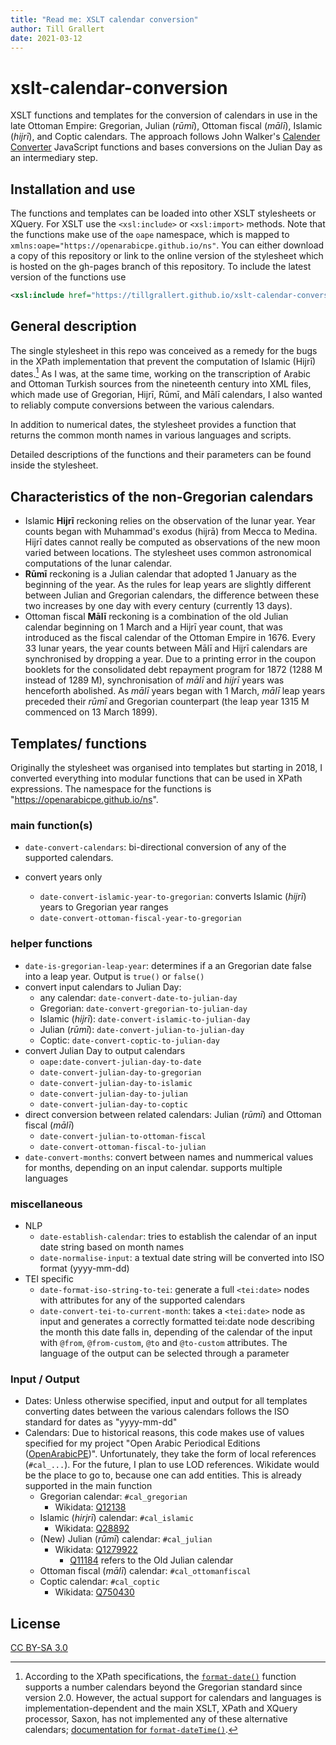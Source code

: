 ```yaml
---
title: "Read me: XSLT calendar conversion"
author: Till Grallert
date: 2021-03-12
---
```


# xslt-calendar-conversion

XSLT functions and templates for the conversion of calendars in use in the late Ottoman Empire: Gregorian, Julian (*rūmī*), Ottoman fiscal (*mālī*), Islamic (*hijrī*), and Coptic calendars. The approach follows John Walker's [Calender Converter](http://www.fourmilab.ch/documents/calendar/) JavaScript functions and bases conversions on the Julian Day as an intermediary step.

## Installation and use

The functions and templates can be loaded into other XSLT stylesheets or XQuery. For XSLT use the `<xsl:include>` or `<xsl:import>` methods. Note that the functions make use of the `oape` namespace, which is mapped to `xmlns:oape="https://openarabicpe.github.io/ns"`. You can either download a copy of this repository or link to the online version of the stylesheet which is hosted on the gh-pages branch of this repository. To include the latest version of the functions use

```xml
<xsl:include href="https://tillgrallert.github.io/xslt-calendar-conversion/functions/date-functions.xsl"/>
```

## General description

The single stylesheet in this repo was conceived as a remedy for the bugs in the XPath implementation that prevent the computation of Islamic (Hijrī) dates.[^1] As I was, at the same time, working on the transcription of Arabic and Ottoman Turkish sources from the nineteenth century into XML files, which made use of Gregorian, Hijrī, Rūmī, and Mālī calendars, I also wanted to reliably compute conversions between the various calendars.

In addition to numerical dates, the stylesheet provides a function that returns the common month names in various languages and scripts.

Detailed descriptions of the functions and their parameters can be found inside the stylesheet.

## Characteristics of the non-Gregorian calendars

- Islamic **Hijrī** reckoning relies on the observation of the lunar year. Year counts began with Muhammad's exodus (hijrā) from Mecca to Medina. Hijrī dates cannot really be computed as observations of the new moon varied between locations. The stylesheet uses common astronomical computations of the lunar calendar.
- **Rūmī** reckoning is a Julian calendar that adopted 1 January as the beginning of the year. As the rules for leap years are slightly different between Julian and Gregorian calendars, the difference between these two increases by one day with every century (currently 13 days).
- Ottoman fiscal **Mālī** reckoning is a combination of the old Julian calendar beginning on 1 March and a Hijrī year count, that was introduced as the fiscal calendar of the Ottoman Empire in 1676. Every 33 lunar years, the year counts between Mālī and Hijrī calendars are synchronised by dropping a year.  Due to a printing error in the coupon booklets for the consolidated debt repayment program for 1872 (1288 M instead of 1289 M), synchronisation of *mālī* and *hijrī* years was henceforth abolished. As *mālī* years began with 1 March, *mālī* leap years preceded their *rūmī* and Gregorian counterpart (the leap year 1315 M commenced on 13 March 1899).

## Templates/ functions

Originally the stylesheet was organised into templates but starting in 2018, I converted everything into modular functions that can be used in XPath expressions. The namespace for the functions is "https://openarabicpe.github.io/ns".

### main function(s)

- `date-convert-calendars`: bi-directional conversion of any of the supported calendars.

- convert years only
    - `date-convert-islamic-year-to-gregorian`: converts Islamic (*hijrī*) years to Gregorian year ranges
    - `date-convert-ottoman-fiscal-year-to-gregorian`

### helper functions

- `date-is-gregorian-leap-year`: determines if a an Gregorian date false into a leap year. Output is `true()` or `false()`
- convert input calendars to Julian Day:
    + any calendar: `date-convert-date-to-julian-day`
    + Gregorian: `date-convert-gregorian-to-julian-day`
    + Islamic (*hijrī*): `date-convert-islamic-to-julian-day`
    + Julian (*rūmī*): `date-convert-julian-to-julian-day`
    + Coptic: `date-convert-coptic-to-julian-day`
- convert Julian Day to output calendars
    + `oape:date-convert-julian-day-to-date`
    + `date-convert-julian-day-to-gregorian`
    + `date-convert-julian-day-to-islamic`
    + `date-convert-julian-day-to-julian`
    + `date-convert-julian-day-to-coptic`
- direct conversion between related calendars: Julian (*rūmī*) and Ottoman fiscal (*mālī*)
    + `date-convert-julian-to-ottoman-fiscal`
    + `date-convert-ottoman-fiscal-to-julian`
- `date-convert-months`: convert between names and nummerical values for months, depending on an input calendar. supports multiple languages

### miscellaneous

- NLP
    + `date-establish-calendar`: tries to establish the calendar of an input date string based on month names
    + `date-normalise-input`: a textual date string will be converted into ISO format (yyyy-mm-dd)
- TEI specific
    - `date-format-iso-string-to-tei`: generate a full `<tei:date>` nodes with attributes for any of the supported calendars
    - `date-convert-tei-to-current-month`: takes a `<tei:date>` node as input and generates a correctly formatted tei:date node describing the month this date falls in, depending of the calendar of the input with `@from`, `@from-custom`, `@to` and `@to-custom` attributes. The language of the output can be selected through a parameter

### Input / Output

- Dates: Unless otherwise specified, input and output for all templates converting dates between the various calendars follows the ISO standard for dates as "yyyy-mm-dd"
- Calendars: Due to historical reasons, this code makes use of values specified for my project "Open Arabic Periodical Editions ([OpenArabicPE](https://openarabicpe.github.io/))". Unfortunately, they take the form of local references (`#cal_...`). For the future, I plan to use LOD references. Wikidate would be the place to go to, because one can add entities. This is already supported in the main function
    + Gregorian calendar: `#cal_gregorian`
        * Wikidata: [Q12138](https://www.wikidata.org/wiki/Q12138)
    + Islamic (*hirjrī*) calendar: `#cal_islamic`
        * Wikidata: [Q28892](https://www.wikidata.org/wiki/Q28892)
    + (New) Julian (*rūmī*) calendar: `#cal_julian`
        * Wikidata: [Q1279922](https://www.wikidata.org/wiki/Q1279922)
            * [Q11184](https://www.wikidata.org/wiki/Q11184) refers to the Old Julian calendar
    + Ottoman fiscal (*mālī*) calendar: `#cal_ottomanfiscal`
    + Coptic calendar: `#cal_coptic`
        * Wikidata: [Q750430](https://www.wikidata.org/wiki/Q750430)

## License

[CC BY-SA 3.0](http://creativecommons.org/licenses/by-sa/3.0/)


[^1]: According to the XPath specifications, the [`format-date()`](https://www.w3.org/TR/xpath-functions-30/#func-format-date) function supports a number calendars beyond the Gregorian standard since version 2.0. However, the actual support for calendars and languages is implementation-dependent and the main XSLT, XPath and XQuery processor, Saxon, has not implemented any of these alternative calendars; [documentation for `format-dateTime()`](https://www.saxonica.com/html/documentation/functions/fn/format-dateTime.html).